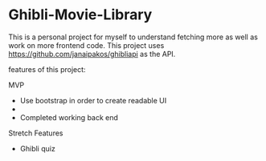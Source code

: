 # Ghibli-Movie-Library
This is a personal project for myself to understand fetching more as well as work on more frontend code. This project uses https://github.com/janaipakos/ghibliapi as the API. 

features of this project: 

MVP 
- Use bootstrap in order to create readable UI 
- 
- Completed working back end 


Stretch Features 
- Ghibli quiz
